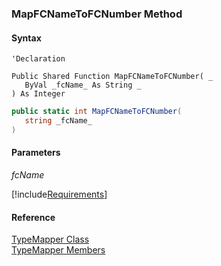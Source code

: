 ﻿### MapFCNameToFCNumber Method

#### Syntax

```vbnet
'Declaration

Public Shared Function MapFCNameToFCNumber( _
   ByVal _fcName_ As String _
) As Integer
```

```csharp
public static int MapFCNameToFCNumber( 
   string _fcName_
)
```

#### Parameters

_fcName_

[!include[Requirements](../partials/requirements.md)]

#### Reference

[TypeMapper Class](FChoice.Common~FChoice.Common.Data.TypeMapper.md)  
[TypeMapper Members](FChoice.Common~FChoice.Common.Data.TypeMapper_members.md)
